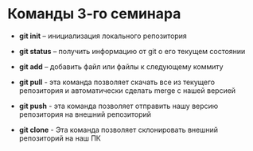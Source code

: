 # Команды 3-го семинара 

* **git init** – инициализация локального репозитория

* **git status** – получить информацию от git о его текущем состоянии

* **git add** – добавить файл или файлы к следующему коммиту
* **git pull** - эта команда позволяет скачать все из текущего репозитория и автоматически сделать merge с нашей версией
* **git push** - эта команда позволяет отправить нашу версию репозитория на внешний репозиторий
* **git clone** - Эта команда позволяет склонировать внешний репозиторий на наш ПК 